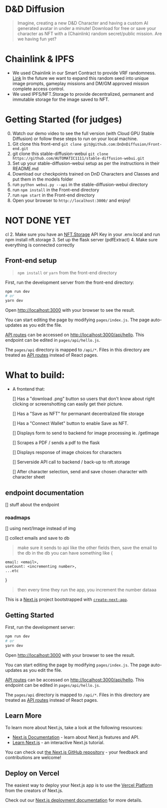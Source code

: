 # D&D Diffusion

> Imagine, creating a new D&D Character and having a custom AI generated avatar in under a minute! Download for free or save your character as NFT with a (Chainlink) random secret/public mission. Are we having fun yet?

# Chainlink & IPFS

- We used Chainlink in our Smart Contract to provide VRF randomness. [Link](www.etherscan.com) In the future we want to expand this random seed into unique image prompts, gameplay missions and DM/GM approved mission complete access control.
- We used IPFS/NFT.Storage to provide decentralized, permanent and immutable storage for the image saved to NFT.

# Getting Started (for judges)

0. Watch our demo video to see the full version (with Cloud GPU Stable Diffusion) or follow these steps to run on your local machine.
1. Git clone this front-end `git clone git@github.com:DnDnDiffusion/Front-end.git`
2. git clone this stable-diffusion-webui `git clone https://github.com/AUTOMATIC1111/stable-diffusion-webui.git`
3. Set up your stable-diffusion-webui setup as per the instructions in their README.md
4. Download our checkpoints trained on DnD Characters and Classes and put them in the models folder
5. run `python webui.py --api` in the stable-diffusion-webui directory
6. run `npm install` in the Front-end directory
7. run `npm start` in the Front-end directory
8. Open your browser to `http://localhost:3000/` and enjoy!

# NOT DONE YET

cl 2. Make sure you have an [NFT.Storage](https://nft.storage/docs/#using-the-javascript-api) API Key in your .env.local and run npm install nft.storage 3. Set up the flask server (pdfExtract) 4. Make sure everything is connected correctly

## Front-end setup

> `npm install` or `yarn` from the front-end directory

First, run the development server from the front-end directory:

```bash
npm run dev
# or
yarn dev
```

Open [http://localhost:3000](http://localhost:3000) with your browser to see the result.

You can start editing the page by modifying `pages/index.js`. The page auto-updates as you edit the file.

[API routes](https://nextjs.org/docs/api-routes/introduction) can be accessed on [http://localhost:3000/api/hello](http://localhost:3000/api/hello). This endpoint can be edited in `pages/api/hello.js`.

The `pages/api` directory is mapped to `/api/*`. Files in this directory are treated as [API routes](https://nextjs.org/docs/api-routes/introduction) instead of React pages.

# What to build:

- A frontend that:

  [] Has a "download .png" button so users that don't know about right clicking or screenshotting can easily get their picture.

  [] Has a "Save as NFT" for permanant decentralized file storage

  [] Has a "Connect Wallet" button to enable Save as NFT.

  [] Displays form to send to backend for image processing ie. /getImage

  [] Scrapes a PDF / sends a pdf to the flask

  [] Displays response of image choices for characters

  [] Serverside API call to backend / back-up to nft.storage

  [] After character selection, send and save chosen character with character sheet

## endpoint documentation

[] stuff about the endpoint

### roadmaps

[] using next/Image instead of img

[] collect emails and save to db

> make sure it sends to api like the other fields
> then, save the email to the db
> in the db you can have something like
> {

    email: <email>,
    useCount: <incrementing number>,
    ...etc

}

> then every time they run the app, you increment the number
> dataaa

This is a [Next.js](https://nextjs.org/) project bootstrapped with [`create-next-app`](https://github.com/vercel/next.js/tree/canary/packages/create-next-app).

## Getting Started

First, run the development server:

```bash
npm run dev
# or
yarn dev
```

Open [http://localhost:3000](http://localhost:3000) with your browser to see the result.

You can start editing the page by modifying `pages/index.js`. The page auto-updates as you edit the file.

[API routes](https://nextjs.org/docs/api-routes/introduction) can be accessed on [http://localhost:3000/api/hello](http://localhost:3000/api/hello). This endpoint can be edited in `pages/api/hello.js`.

The `pages/api` directory is mapped to `/api/*`. Files in this directory are treated as [API routes](https://nextjs.org/docs/api-routes/introduction) instead of React pages.

## Learn More

To learn more about Next.js, take a look at the following resources:

- [Next.js Documentation](https://nextjs.org/docs) - learn about Next.js features and API.
- [Learn Next.js](https://nextjs.org/learn) - an interactive Next.js tutorial.

You can check out [the Next.js GitHub repository](https://github.com/vercel/next.js/) - your feedback and contributions are welcome!

## Deploy on Vercel

The easiest way to deploy your Next.js app is to use the [Vercel Platform](https://vercel.com/new?utm_medium=default-template&filter=next.js&utm_source=create-next-app&utm_campaign=create-next-app-readme) from the creators of Next.js.

Check out our [Next.js deployment documentation](https://nextjs.org/docs/deployment) for more details.
